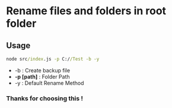 # Rename files and folders in root folder

## Usage

```cmd
node src/index.js -p C://Test -b -y
```

-   -b : Create backup file
-   **-p [path]** : Folder Path
-   -y : Default Rename Method

### Thanks for choosing this !

